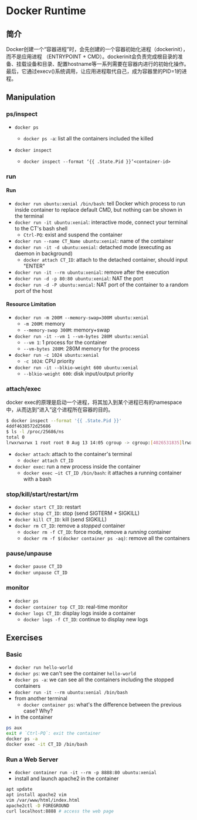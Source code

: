 # Docker Runtime

## 简介

Docker创建一个“容器进程”时，会先创建的一个容器初始化进程（dockerinit），而不是应用进程 （ENTRYPOINT + CMD）。dockerinit会负责完成根目录的准备、挂载设备和目录、配置hostname等一系列需要在容器内进行的初始化操作。最后，它通过execv()系统调用，让应用进程取代自己，成为容器里的PID=1的进程。

## Manipulation
### ps/inspect
- `docker ps`
  - `docker ps -a`: list all the containers included the killed
  
- `docker inspect`
  - `docker inspect --format ‘{{ .State.Pid }}’<container-id>`

### run

#### Run
- `docker run ubuntu:xenial /bin/bash`: tell Docker which process to run inside container to replace default CMD, but nothing can be shown in the terminal 
- `docker run -it ubuntu:xenial`: interactive mode, connect your terminal to the CT's bash shell
  - `Ctrl-PQ`: exist and suspend the container 
- `docker run --name CT_Name ubuntu:xenial`: name of the container
- `docker run -it -d ubuntu:xenial`: detached mode (executing as daemon in background)
  - `docker attach CT_ID`: attach to the detached container, should input "ENTER"
- `docker run -it --rm ubuntu:xenial`: remove after the execution
- `docker run -d -p 80:80 ubuntu:xenial`: NAT the port
- `docker run -d -P ubuntu:xenial`: NAT port of the container to a random port of the host

#### Resource Limitation
- `docker run -m 200M --memory-swap=300M ubuntu:xenial`
  - `-m 200M`: memory
  - `--memory-swap 300M`: memory+swap
- `docker run -it --vm 1 --vm-bytes 280M ubuntu:xenial`
  - `--vm 1`: 1 process for the container
  - `--vm-bytes 280M`: 280M memory for the process
- `docker run -c 1024 ubuntu:xenial`
  - `-c 1024`: CPU priority 
- `docker run -it --blkio-weight 600 ubuntu:xenial`
  - `--blkio-weight 600`: disk input/output priority

### attach/exec

docker exec的原理是启动一个进程，将其加入到某个进程已有的namespace中，从而达到“进入”这个进程所在容器的目的。

```bash
$ docker inspect --format '{{ .State.Pid }}' 
4ddf4638572d25686
$ ls -l /proc/25686/ns
total 0
lrwxrwxrwx 1 root root 0 Aug 13 14:05 cgroup -> cgroup:[4026531835]lrwxrwxrwx 1 root root 0 Aug 13 14:05 ipc -> ipc:[4026532278]lrwxrwxrwx 1 root root 0 Aug 13 14:05 mnt -> mnt:[4026532276]lrwxrwxrwx 1 root root 0 Aug 13 14:05 net -> net:[4026532281]lrwxrwxrwx 1 root root 0 Aug 13 14:05 pid -> pid:[4026532279]lrwxrwxrwx 1 root root 0 Aug 13 14:05 pid_for_children -> pid:[4026532279]lrwxrwxrwx 1 root root 0 Aug 13 14:05 user -> user:[4026531837]lrwxrwxrwx 1 root root 0 Aug 13 14:05 uts -> uts:[4026532277]
```

- `docker attach`: attach to the container's terminal
  - `docker attach CT_ID`
- `docker exec`: run a new process inside the container
  - `docker exec –it CT_ID /bin/bash`: it attaches a running container with a bash

### stop/kill/start/restart/rm
- `docker start CT_ID`: restart
- `docker stop CT_ID`: stop (send SIGTERM + SIGKILL)
- `docker kill CT_ID`: kill (send SIGKILL)
- `docker rm CT_ID`: remove a *stopped* container
  - `docker rm -f CT_ID`: force mode, remove a *running* container
  - `docker rm -f $(docker container ps -aq)`: remove all the containers
  
### pause/unpause
- `docker pause CT_ID`
- `docker unpause CT_ID`

### monitor
- `docker ps`
- `docker container top CT_ID`: real-time monitor
- `docker logs CT_ID`: display logs inside a container
  - `docker logs -f CT_ID`: continue to display new logs 


## Exercises
### Basic
- `docker run hello-world`
- `docker ps`: we can't see the container `hello-world`
- `docker ps -a`: we can see all the containers including the stopped containers
- `docker run -it --rm ubuntu:xenial /bin/bash` 
- from another terminal
  -  `docker container ps`: what's the difference between the previous case? Why?
- in the container
```bash
ps aux
exit # `Ctrl-PQ`: exit the container
docker ps -a
docker exec -it CT_ID /bin/bash
```

### Run a Web Server
- `docker container run -it --rm -p 8888:80 ubuntu:xenial`
- install and launch apache2 in the container
```bash
apt update
apt install apache2 vim
vim /var/www/html/index.html
apache2ctl -D FOREGROUND 
curl localhost:8888 # access the web page
```

